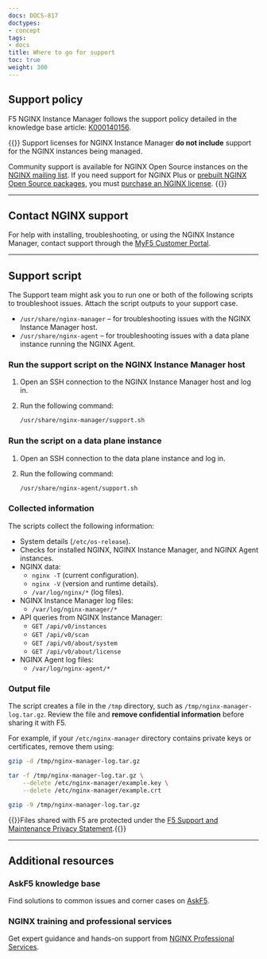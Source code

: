 ```yaml
---
docs: DOCS-817
doctypes:
- concept
tags:
- docs
title: Where to go for support
toc: true
weight: 300
---
```


## Support policy

F5 NGINX Instance Manager follows the support policy detailed in the knowledge base article: [K000140156](https://my.f5.com/manage/s/article/K000140156).

{{<important>}}
Support licenses for NGINX Instance Manager **do not include** support for the NGINX instances being managed.

Community support is available for NGINX Open Source instances on the [NGINX mailing list](http://mailman.nginx.org/mailman/listinfo). If you need support for NGINX Plus or [prebuilt NGINX Open Source packages](https://nginx.org/en/linux_packages.html), you must [purchase an NGINX license](https://www.nginx.com/purchase-nginx/).
{{</important>}}

---

## Contact NGINX support

For help with installing, troubleshooting, or using the NGINX Instance Manager, contact support through the [MyF5 Customer Portal](https://account.f5.com/myf5).

---

## Support script

The Support team might ask you to run one or both of the following scripts to troubleshoot issues. Attach the script outputs to your support case.

- `/usr/share/nginx-manager` – for troubleshooting issues with the NGINX Instance Manager host.
- `/usr/share/nginx-agent` – for troubleshooting issues with a data plane instance running the NGINX Agent.

### Run the support script on the NGINX Instance Manager host

1. Open an SSH connection to the NGINX Instance Manager host and log in.
2. Run the following command:

    ```bash
    /usr/share/nginx-manager/support.sh
    ```

### Run the script on a data plane instance

1. Open an SSH connection to the data plane instance and log in.
2. Run the following command:

    ```bash
    /usr/share/nginx-agent/support.sh
    ```

### Collected information

The scripts collect the following information:

- System details (`/etc/os-release`).
- Checks for installed NGINX, NGINX Instance Manager, and NGINX Agent instances.
- NGINX data:
  - `nginx -T` (current configuration).
  - `nginx -V` (version and runtime details).
  - `/var/log/nginx/*` (log files).
- NGINX Instance Manager log files:
  - `/var/log/nginx-manager/*`
- API queries from NGINX Instance Manager:
  - `GET /api/v0/instances`
  - `GET /api/v0/scan`
  - `GET /api/v0/about/system`
  - `GET /api/v0/about/license`
- NGINX Agent log files:
  - `/var/log/nginx-agent/*`

### Output file

The script creates a file in the `/tmp` directory, such as `/tmp/nginx-manager-log.tar.gz`. Review the file and **remove confidential information** before sharing it with F5.

For example, if your `/etc/nginx-manager` directory contains private keys or certificates, remove them using:

```bash
gzip -d /tmp/nginx-manager-log.tar.gz

tar -f /tmp/nginx-manager-log.tar.gz \
    --delete /etc/nginx-manager/example.key \
    --delete /etc/nginx-manager/example.crt

gzip -9 /tmp/nginx-manager-log.tar.gz
```

{{<note>}}Files shared with F5 are protected under the [F5 Support and Maintenance Privacy Statement](https://www.f5.com/company/policies/support-and-maintenance-privacy-statement).{{</note>}}

---

## Additional resources

### AskF5 knowledge base

Find solutions to common issues and corner cases on [AskF5](https://support.f5.com/csp/knowledge-center/software/NGINX?module=NGINX%20Instance%20Manager).

### NGINX training and professional services

Get expert guidance and hands-on support from [NGINX Professional Services](https://www.nginx.com/services/#package_detail_section).
